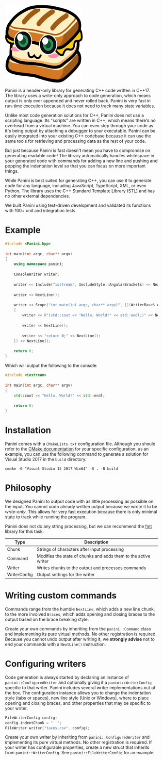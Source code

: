 <img src="https://github.com/MrHands/Panini/blob/main/PaniniLogo.png" width="256" height="256">

Panini is a header-only library for generating C++ code written in C++17. The library uses a write-only approach to code generation, which means output is only ever appended and never rolled back. Panini is very fast in run-time execution because it does not need to track many state variables.

Unlike most code generation solutions for C++, Panini does not use a scripting language. Its "scripts" are written in C++, which means there's no overhead from a virtual machine. You can even step through your code as it's being output by attaching a debugger to your executable. Panini can be easily integrated into your existing C++ codebase because it can use the same tools for retrieving and processing data as the rest of your code.

But just because Panini is fast doesn't mean you have to compromise on generating readable code! The library automatically handles whitespace in your generated code with commands for adding a new line and pushing and popping the indentation level so that you can focus on more important things.

While Panini is best suited for generating C++, you can use it to generate code for any language, including JavaScript, TypeScript, XML, or even Python. The library uses the C++ Standard Template Library (STL) and has no other external dependencies.

We built Panini using test-driven development and validated its functions with 100+ unit and integration tests.

# Example

```cpp
#include <Panini.hpp>

int main(int argc, char** argv)
{
	using namespace panini;

	ConsoleWriter writer;

	writer << Include("iostream", IncludeStyle::AngularBrackets) << NextLine();

	writer << NextLine();

	writer << Scope("int main(int argc, char** argv)", [](WriterBase& writer)
	{
		writer << R"(std::cout << "Hello, World!" << std::endl;)" << NextLine();

		writer << NextLine();

		writer << "return 0;" << NextLine();
	}) << NextLine();

	return 0;
}
```

Which will output the following to the console:

```cpp
#include <iostream>

int main(int argc, char** argv)
{
	std::cout << "Hello, World!" << std::endl;

	return 0;
}
```

# Installation

Panini comes with a `CMakeLists.txt` configuration file. Although you should refer to the [CMake documentation](https://cmake.org/) for your specific configuration, as an example, you can use the following command to generate a solution for Visual Studio 2017 in the `build` directory:

	cmake -G "Visual Studio 15 2017 Win64" -S . -B build

# Philosophy

We designed Panini to output code with as little processing as possible on the input. You cannot undo already written output because we wrote it to be _write-only_. This allows for very fast execution because there is only minimal state to track while running the program.

Panini does not do any string processing, but we can recommend the [fmt](https://github.com/fmtlib/fmt) library for this task.

| Type          | Description                                                     |
| ------------- | --------------------------------------------------------------- |
| Chunk         | Strings of characters after input processing                    |
| Command       | Modifies the state of chunks and adds them to the active writer |
| Writer        | Writes chunks to the output and processes commands              |
| WriterConfig  | Output settings for the writer                                  |

# Writing custom commands

Commands range from the humble `NextLine`, which adds a new line chunk, to the more involved `Braces`, which adds opening and closing braces to the output based on the brace breaking style.

Create your own commands by inheriting from the `panini::Command` class and implementing its pure virtual methods. No other registration is required. Because you cannot undo output after writing it, we **strongly advise** not to end your commands with a `NextLine()` instruction.

# Configuring writers

Code generation is always started by declaring an instance of `panini::ConfiguredWriter` and optionally giving it a `panini::WriterConfig` specific to that writer. Panini includes several writer implementations out of the box. The configuration instance allows you to change the indentation style (tabs or spaces), new line style (Unix or Windows), where to place opening and closing braces, and other properties that may be specific to your writer. 

```cpp
FileWriterConfig config;
config.indentChunk = "  ";
FileWriter writer("taxes.csv", config);
```

Create your own writer by inheriting from `panini::ConfiguredWriter` and implementing its pure virtual methods. No other registration is required. If your writer has configurable properties, create a new struct that inherits from `panini::WriterConfig`. See `panini::FileWriterConfig` for an example.
